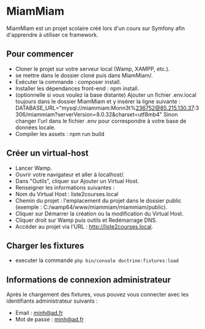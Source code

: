 # MiamMiam

MiamMiam est un projet scolaire créé lors d'un cours sur Symfony afin d'apprendre à utiliser ce framework.

## Pour commencer

- Cloner le projet sur votre serveur local (Wamp, XAMPP, etc.).
- se mettre dans le dossier cloné puis dans MiamMiam/.
- Exécuter la commande : composer install.
- Installer les dépendances front-end : npm install.
- (optionnelle si vous voulez la base distante) Ajouter un fichier .env.local toujours dans le dossier MiamMiam et y insérer la ligne suivante :
  DATABASE_URL="mysql://miammiam:Monn3t%236752@85.215.130.37:3306/miammiam?serverVersion=8.0.32&charset=utf8mb4"
  Sinon changer l'url dans le fichier .env pour correspondre à votre base de données locale.
- Compiler les assets :
  npm run build

## Créer un virtual-host

- Lancer Wamp.
- Ouvrir votre navigateur et aller à localhost/.
- Dans "Outils", cliquer sur Ajouter un Virtual Host.
- Renseigner les informations suivantes :
- Nom du Virtual Host : liste2courses.local
- Chemin du projet : l'emplacement du projet dans le dossier public (exemple : C:/wamp64/www/miammiam/miammiam/public).
- Cliquer sur Démarrer la création ou la modification du Virtual Host.
- Cliquer droit sur Wamp puis outils et Redémarrage DNS.
- Accéder au projet via l'URL : http://liste2courses.local.

## Charger les fixtures

- executer la commande `php bin/console doctrine:fixtures:load`

## Informations de connexion administrateur

Après le chargement des fixtures, vous pouvez vous connecter avec les identifiants administrateur suivants :

- Email : minh@ad.fr
- Mot de passe : minh@ad.fr
